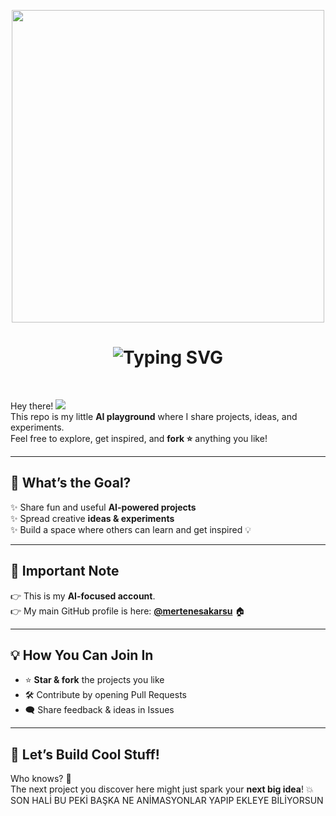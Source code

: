 <p align="center">
  <img src="https://res.cloudinary.com/db1ykrdfo/image/upload/v1758667455/dnm-removebg-preview_llwiry.png" width="500">
</p>
<h1 align="center">
  <img src="https://readme-typing-svg.herokuapp.com?size=40&duration=4000&center=true&vCenter=true&width=800&color=FFFFFF&lines=Welcome+to+MertEnesAkarsu-Aİ+%F0%9F%9A%80;AI+Projects+%26+Ideas+%F0%9F%92%A1;Let's+Build+Cool+Stuff+Together+%F0%9F%94%A5" alt="Typing SVG" />
</h1>






</br>

Hey there! ![](https://user-images.githubusercontent.com/18350557/176309783-0785949b-9127-417c-8b55-ab5a4333674e.gif)  
This repo is my little **AI playground** where I share projects, ideas, and experiments.  
Feel free to explore, get inspired, and **fork ⭐** anything you like!  

---

## 🎯 What’s the Goal?
✨ Share fun and useful **AI-powered projects**  
✨ Spread creative **ideas & experiments**  
✨ Build a space where others can learn and get inspired 💡  

---

## 📌 Important Note
👉 This is my **AI-focused account**.  
👉 My main GitHub profile is here: [**@mertenesakarsu**](https://github.com/mertenesakarsu) 🏠  

---

## 💡 How You Can Join In
- ⭐ **Star & fork** the projects you like  
- 🛠️ Contribute by opening Pull Requests  
- 🗨️ Share feedback & ideas in Issues  

---

## 🚀 Let’s Build Cool Stuff!
Who knows? 🤔  
The next project you discover here might just spark your **next big idea**! 💥   SON HALİ BU PEKİ BAŞKA NE ANİMASYONLAR YAPIP EKLEYE BİLİYORSUN  
